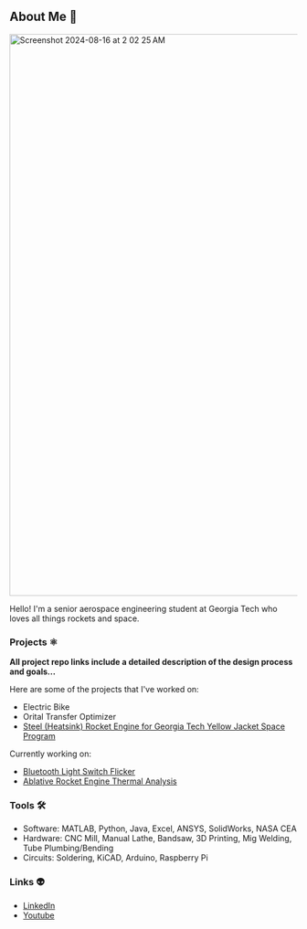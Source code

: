 ## About Me 👤
<img width="984" alt="Screenshot 2024-08-16 at 2 02 25 AM" src="https://github.com/user-attachments/assets/4e443ca3-ff61-4023-8a59-a6cb3fd46d29">

Hello! I'm a senior aerospace engineering student at Georgia Tech who loves all things rockets and space. 


### Projects ⚛️ 

**All project repo links include a detailed description of the design process and goals...**

Here are some of the projects that I've worked on:

- Electric Bike
- Orital Transfer Optimizer
- [Steel (Heatsink) Rocket Engine for Georgia Tech Yellow Jacket Space Program](https://github.com/saakethramoju/Ablative-Code)

Currently working on:

- [Bluetooth Light Switch Flicker](https://github.com/saakethramoju/Light-Switch)
- [Ablative Rocket Engine Thermal Analysis](https://github.com/saakethramoju/Ablative-Code)



### Tools 🛠️

- Software: MATLAB, Python, Java, Excel, ANSYS, SolidWorks, NASA CEA
- Hardware: CNC Mill, Manual Lathe, Bandsaw, 3D Printing, Mig Welding, Tube Plumbing/Bending
- Circuits: Soldering, KiCAD, Arduino, Raspberry Pi



### Links 👽

- [LinkedIn](https://www.linkedin.com/in/saakethramoju/)
- [Youtube](https://www.youtube.com/@SaakethRamoju/videos)

